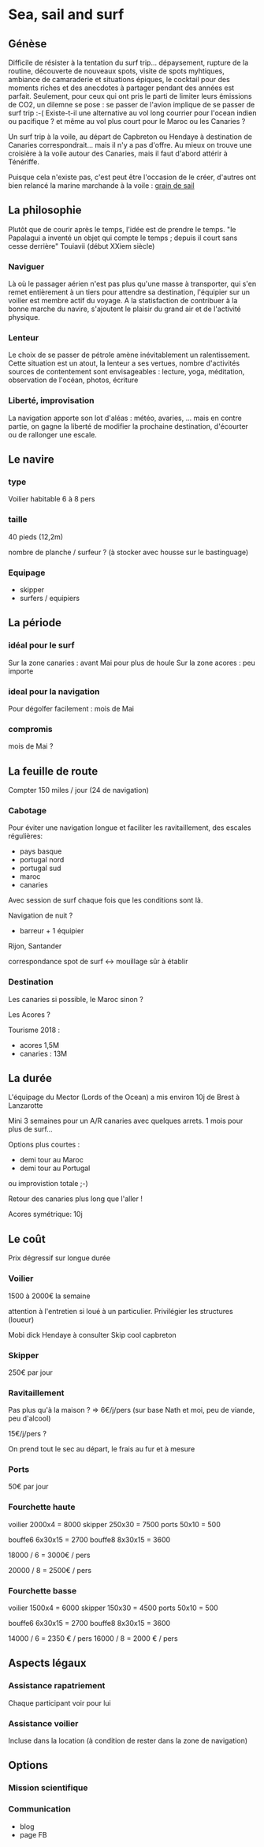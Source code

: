 # Sea, sail and surf

## Génèse

Difficile de résister à la tentation du surf trip... dépaysement, rupture de la routine, découverte de nouveaux spots, visite de spots myhtiques, ambiance de camaraderie et situations épiques, le cocktail pour des moments riches et des anecdotes à partager pendant des années est parfait.
Seulement, pour ceux qui ont pris le parti de limiter leurs émissions de CO2, un dilemne se pose : se passer de l'avion implique de se passer de surf trip :-(
Existe-t-il une alternative au vol long courrier pour l'ocean indien ou pacifique ? et même au vol plus court pour le Maroc ou les Canaries ?

Un surf trip à la voile, au départ de Capbreton ou Hendaye à destination de Canaries correspondrait... mais il n'y a pas d'offre. Au mieux on trouve une croisière à la voile autour des Canaries, mais il faut d'abord attérir à Ténériffe.

Puisque cela n'existe pas, c'est peut être l'occasion de le créer, d'autres ont bien relancé la marine marchande à la voile : [grain de sail](https://graindesail.com/fr/content/14-notre-voilier-cargo-grain-de-sail)

## La philosophie

Plutôt que de courir après le temps, l'idée est de prendre le temps. 
"le Papalagui a inventé un objet qui compte le temps ; depuis il court sans cesse derrière"  Touiavii (début XXiem siècle)

### Naviguer

Là où le passager aérien n'est pas plus qu'une masse à transporter, qui s'en remet entièrement à un tiers pour attendre sa destination, l'équipier sur un voilier est membre actif du voyage. A la statisfaction de contribuer à la bonne marche du navire, s'ajoutent le plaisir du grand air et de l'activité physique. 

### Lenteur
Le choix de se passer de pétrole amène inévitablement un ralentissement. Cette situation est un atout, la lenteur a ses vertues, nombre d'activités sources de contentement sont envisageables : lecture, yoga, méditation, observation de l'océan, photos, écriture

### Liberté, improvisation

La navigation apporte son lot d'aléas : météo, avaries, ... mais en contre partie, on gagne la liberté de modifier la prochaine destination, d'écourter ou de rallonger une escale. 


## Le navire

### type

Voilier habitable 6 à 8 pers

### taille

40 pieds (12,2m)


nombre de planche / surfeur ?
(à stocker avec housse sur le bastinguage)


### Equipage

- skipper 
- surfers / equipiers 

## La période

### idéal pour le surf
Sur la zone canaries : avant Mai pour plus de houle
Sur la zone acores : peu importe

### ideal pour la navigation
Pour dégolfer facilement : mois de Mai

### compromis

mois de Mai ?

## La feuille de route

Compter 150 miles / jour (24 de navigation)

### Cabotage
Pour éviter une navigation longue et faciliter les ravitaillement, des escales régulières:
- pays basque
- portugal nord
- portugal sud
- maroc
- canaries

Avec session de surf chaque fois que les conditions sont là.

Navigation de nuit ? 
- barreur + 1 équipier 

Rijon, Santander

correspondance spot de surf <-> mouillage sûr à établir


### Destination

Les canaries si possible, le Maroc sinon ?

Les Acores ?

Tourisme 2018 : 
- acores 1,5M
- canaries : 13M

## La durée
L'équipage du Mector (Lords of the Ocean) a mis environ 10j de Brest à Lanzarotte

Mini 3 semaines pour un A/R canaries avec quelques arrets. 1 mois pour plus de surf...

Options plus courtes :
- demi tour au Maroc
- demi tour au Portugal

ou improvistion totale ;-)

Retour des canaries plus long que l'aller !

Acores symétrique: 10j

## Le coût

Prix dégressif sur longue durée

### Voilier

1500 à 2000€ la semaine

attention à l'entretien si loué à un particulier.
Privilégier les structures (loueur)

Mobi dick Hendaye à consulter
Skip cool capbreton

### Skipper 

250€ par jour


### Ravitaillement

Pas plus qu'à la maison ? => 6€/j/pers (sur base Nath et moi, peu de viande, peu d'alcool)  

15€/j/pers ?

On prend tout le sec au départ, le frais au fur et à mesure

### Ports

50€ par jour

### Fourchette haute

voilier 2000x4 = 8000
skipper 250x30 = 7500
ports   50x10  = 500

bouffe6  6x30x15 = 2700
bouffe8  8x30x15 = 3600

18000 / 6 = 3000€ / pers

20000 / 8 = 2500€ / pers

### Fourchette basse

voilier 1500x4 = 6000
skipper 150x30 = 4500
ports   50x10  = 500


bouffe6  6x30x15 = 2700
bouffe8  8x30x15 = 3600

14000 / 6 =  2350 € / pers
16000 / 8 =  2000 € / pers


## Aspects légaux

### Assistance rapatriement
Chaque participant voir pour lui

### Assistance voilier
Incluse dans la location (à condition de rester dans la zone de navigation)

## Options

### Mission scientifique

### Communication 
- blog
- page FB

